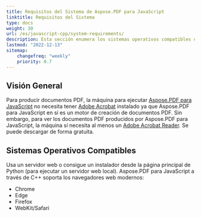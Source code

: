 ```yaml
---
title: Requisitos del Sistema de Aspose.PDF para JavaScript
linktitle: Requisitos del Sistema
type: docs
weight: 30
url: /es/javascript-cpp/system-requirements/
description: Esta sección enumera los sistemas operativos compatibles que un desarrollador necesita para trabajar con éxito con Aspose.PDF para JavaScript a través de C++.
lastmod: "2022-12-13"
sitemap:
    changefreq: "weekly"
    priority: 0.7
---
```


## Visión General

Para producir documentos PDF, la máquina para ejecutar [Aspose.PDF para JavaScript](https://products.aspose.com/pdf/javascript-cpp/) no necesita tener [Adobe Acrobat](https://www.adobe.com/acrobat/acrobat-pro.html) instalado ya que Aspose.PDF para JavaScript en sí es un motor de creación de documentos PDF. Sin embargo, para ver los documentos PDF producidos por Aspose.PDF para JavaScript, la máquina sí necesita al menos un [Adobe Acrobat Reader](https://www.adobe.com/acrobat/pdf-reader.html). Se puede descargar de forma gratuita.

## Sistemas Operativos Compatibles

Usa un servidor web o consigue un instalador desde la página principal de Python (para ejecutar un servidor web local).
 Aspose.PDF para JavaScript a través de C++ soporta los navegadores web modernos:

- Chrome
- Edge
- Firefox
- WebKit/Safari